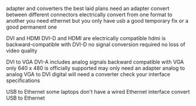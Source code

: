 adapter and converters
	the best laid plans
		need an adapter
	convert between different connectors
		electrically
	convert from one format to another
		you need ethernet but you only have usb
	a good temporary fix 
		or a good permanent one
	
DVI and HDMI
	DVI-D and HDMI are electrically compatible
		hdmi is backward-compatible with DVI-D
		no signal conversion required 
		no loss of video quality
		
		
DVI to VGA
	DVI-A includes analog signals
		backward compatible with VGA
		only 640 x 480 is officially supported
	may only need an adapter
		analog to analog
	VGA to DVI digital will need a converter
		check your interface specifications
		
USB to Ethernet 
	some laptops don't have a wired Ethernet interface
		convert USB to Ethernet
